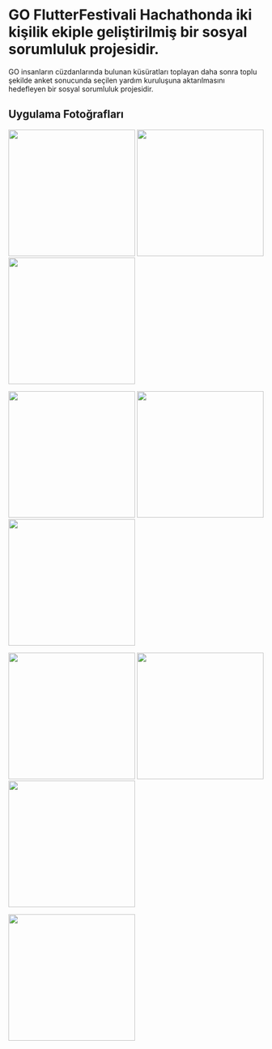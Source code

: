 # GO FlutterFestivali Hachathonda iki kişilik ekiple geliştirilmiş bir sosyal sorumluluk projesidir.

GO insanların cüzdanlarında bulunan küsüratları toplayan daha sonra toplu şekilde anket sonucunda seçilen yardım kuruluşuna aktarılmasını hedefleyen bir sosyal sorumluluk projesidir.

## Uygulama Fotoğrafları

<p float="left">
  <img src="https://user-images.githubusercontent.com/45129432/115147859-b85a5180-a065-11eb-833c-25c28d632595.jpeg" width="250" />
  <img src="https://user-images.githubusercontent.com/45129432/115147867-bd1f0580-a065-11eb-93c0-3045e81718b5.jpeg" width="250" /> 
  <img src="https://user-images.githubusercontent.com/45129432/115147870-bf815f80-a065-11eb-9073-a91fc4502d86.jpeg" width="250" />
</p>

<p float="left">
  <img src="https://user-images.githubusercontent.com/45129432/115147877-c60fd700-a065-11eb-9de0-526e0f2f3724.jpeg" width="250" />
  <img src="https://user-images.githubusercontent.com/45129432/115147881-c7d99a80-a065-11eb-84ad-dcf8f571c59b.jpeg" width="250" /> 
  <img src="https://user-images.githubusercontent.com/45129432/115147885-cad48b00-a065-11eb-9f44-19a618307c66.jpeg" width="250" />
</p>

<p float="left">
  <img src="https://user-images.githubusercontent.com/45129432/115147893-cd36e500-a065-11eb-99e2-d23dacabc314.jpeg" width="250" />
  <img src="https://user-images.githubusercontent.com/45129432/115147909-d9bb3d80-a065-11eb-9c53-aec13534618c.jpeg" width="250" /> 
  <img src="https://user-images.githubusercontent.com/45129432/115147911-dde75b00-a065-11eb-8ac2-3df974704b8e.jpeg" width="250" />
</p>

<p float="left">
  <img src="https://user-images.githubusercontent.com/45129432/115147921-e5a6ff80-a065-11eb-9da1-6330e4974a55.jpeg" width="250" />
  
</p>

